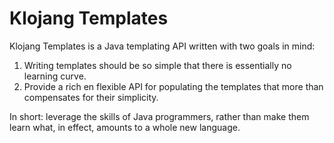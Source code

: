 # Klojang Templates

Klojang Templates is a Java templating API written with two goals in mind:

1. Writing templates should be so simple that there is essentially no learning curve.
2. Provide a rich en flexible API for populating the templates that more than
   compensates for their simplicity. 

In short: leverage the skills of Java
   programmers, rather than make them learn what, in effect, amounts to a whole new
   language.